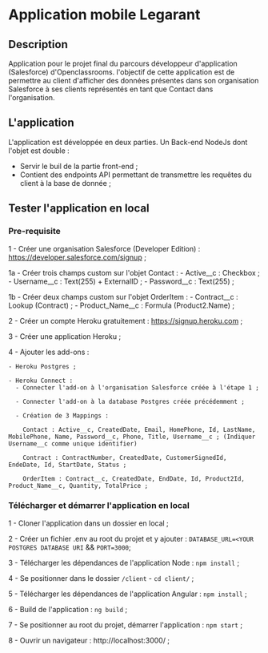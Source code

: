 # Application mobile Legarant

## Description

Application pour le projet final du parcours développeur d'application (Salesforce) d'Openclassrooms. l'objectif de cette application est de permettre au client d'afficher des données présentes dans son organisation Salesforce à ses clients représentés en tant que Contact dans l'organisation.

## L'application

L'application est développée en deux parties. Un Back-end NodeJs dont l'objet est double :
- Servir le buil de la partie front-end ;
- Contient des endpoints API permettant de transmettre les requêtes du client à la base de donnée ;

## Tester l'application en local

### Pre-requisite

1 - Créer une organisation Salesforce (Developer Edition) : https://developer.salesforce.com/signup ;

  1a - Créer trois champs custom sur l'objet Contact :
    - Active__c : Checkbox ;
    - Username__c : Text(255) + ExternalID ;
    - Password__c : Text(255) ;

  1b - Créer deux champs custom sur l'objet OrderItem :
    - Contract__c : Lookup (Contract) ;
    - Product_Name__c : Formula (Product2.Name) ;

2 - Créer un compte Heroku gratuitement : https://signup.heroku.com ;

3 - Créer une application Heroku ;

4 - Ajouter les add-ons :

    - Heroku Postgres ;
    
    - Heroku Connect :
      - Connecter l'add-on à l'organisation Salesforce créée à l'étape 1 ;
      
      - Connecter l'add-on à la database Postgres créée précédemment ;
     
      - Création de 3 Mappings :
        
        Contact : Active__c, CreatedDate, Email, HomePhone, Id, LastName, MobilePhone, Name, Password__c, Phone, Title, Username__c ; (Indiquer Username__c comme unique identifier)

        Contract : ContractNumber, CreatedDate, CustomerSignedId, EndeDate, Id, StartDate, Status ;

        OrderItem : Contract__c, CreatedDate, EndDate, Id, Product2Id, Product_Name__c, Quantity, TotalPrice ;

### Télécharger et démarrer l'application en local

1 - Cloner l'application dans un dossier en local ;

2 - Créer un fichier .env au root du projet et y ajouter : `DATABASE_URL=<YOUR POSTGRES DATABASE URI` && `PORT=3000`;

3 - Télécharger les dépendances de l'application Node : `npm install` ;

4 - Se positionner dans le dossier `/client` - `cd client/` ;

5 - Télécharger les dépendances de l'application Angular : `npm install` ;

6 - Build de l'application : `ng build` ;

7 - Se positionner au root du projet, démarrer l'application : `npm start` ;

8 - Ouvrir un navigateur : http://localhost:3000/ ;
